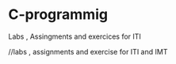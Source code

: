 # C-programmig
Labs , Assingments and exercices for ITI

//labs , assignments and exercise for ITI and IMT
